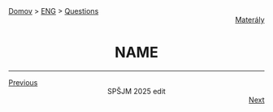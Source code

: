 <div align="center">
    <div align="left">
        <a href="/README.md">Domov</a>
        >
        <a href="../ENGLISH.md">ENG</a>
        >
        <a href="../ustne-otazky.md">Questions</a>
    </div>
    <div align="right">
        <a href="https://drive.google.com/drive/folders/1hWhZNvgWC-8cb7jK5zRorX9WfCzyq_WF?usp=sharing">Materály</a>
    </div>

# NAME
</div>


---
<div align="left"><a href="16.md">Previous</a></div>
<div align="center">SPŠJM 2025 edit</div>
<div align="right"><a href="18.md">Next</a></div>
